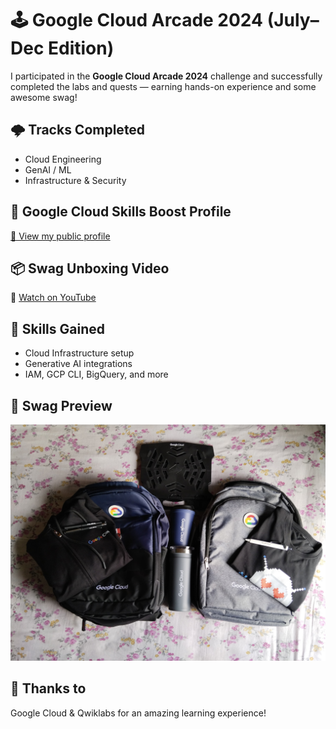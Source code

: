 # 🕹️ Google Cloud Arcade 2024 (July–Dec Edition)

I participated in the **Google Cloud Arcade 2024** challenge and successfully completed the labs and quests — earning hands-on experience and some awesome swag!

## 🌩️ Tracks Completed
- Cloud Engineering
- GenAI / ML
- Infrastructure & Security

## 📜 Google Cloud Skills Boost Profile
[🔗 View my public profile](https://www.cloudskillsboost.google/public_profiles/7f08737e-732a-4401-bf79-af10a245d2c9)

## 📦 Swag Unboxing Video
🎥 [Watch on YouTube](https://www.youtube.com/channel/UCNJ70N0IDyT3l3oSvR0IkEg)

## 🧠 Skills Gained
- Cloud Infrastructure setup
- Generative AI integrations
- IAM, GCP CLI, BigQuery, and more

## 📸 Swag Preview

![Swag Pack](arcade-swags-puskar.jpeg)

## 🚀 Thanks to
Google Cloud & Qwiklabs for an amazing learning experience!

